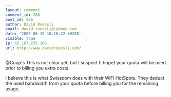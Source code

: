 ```yaml
---
layout: comment
comment_id: 208
post_id: 286
author: David Roessli
email: david.roessli@cybmed.com
date: '2009-06-19 10:16:22 +0200'
visible: true
ip: 62.167.235.106
url: http://www.davidroessli.com/
---
```

@Coup's This is not clear yet, but I suspect (I hope) your quota will be used prior to billing you extra costs.

I believe this is what Swisscom does with their WiFi HotSpots. They deduct the used bandwidth from your quota before billing you for  the remaining usage.
